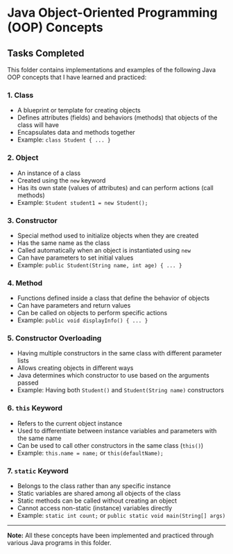 # Java Object-Oriented Programming (OOP) Concepts

## Tasks Completed

This folder contains implementations and examples of the following Java OOP concepts that I have learned and practiced:

### 1. **Class**
- A blueprint or template for creating objects
- Defines attributes (fields) and behaviors (methods) that objects of the class will have
- Encapsulates data and methods together
- Example: `class Student { ... }`

### 2. **Object**
- An instance of a class
- Created using the `new` keyword
- Has its own state (values of attributes) and can perform actions (call methods)
- Example: `Student student1 = new Student();`

### 3. **Constructor**
- Special method used to initialize objects when they are created
- Has the same name as the class
- Called automatically when an object is instantiated using `new`
- Can have parameters to set initial values
- Example: `public Student(String name, int age) { ... }`

### 4. **Method**
- Functions defined inside a class that define the behavior of objects
- Can have parameters and return values
- Can be called on objects to perform specific actions
- Example: `public void displayInfo() { ... }`

### 5. **Constructor Overloading**
- Having multiple constructors in the same class with different parameter lists
- Allows creating objects in different ways
- Java determines which constructor to use based on the arguments passed
- Example: Having both `Student()` and `Student(String name)` constructors

### 6. **`this` Keyword**
- Refers to the current object instance
- Used to differentiate between instance variables and parameters with the same name
- Can be used to call other constructors in the same class (`this()`)
- Example: `this.name = name;` or `this(defaultName);`

### 7. **`static` Keyword**
- Belongs to the class rather than any specific instance
- Static variables are shared among all objects of the class
- Static methods can be called without creating an object
- Cannot access non-static (instance) variables directly
- Example: `static int count;` or `public static void main(String[] args)`

---

**Note:** All these concepts have been implemented and practiced through various Java programs in this folder.
